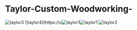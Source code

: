 # Taylor-Custom-Woodworking-
![taylor3](https://user-images.githubusercontent.com/108363647/208998488-566099c7-e248-4643-bdd8-86a957fd6af7.png)
![taylor4](https://u![taylor1](https://user-images.githubusercontent.com/108363647/208998652-eaff4a04-ea1b-4751-977c-51388436da06.png)![taylor1](https://user-images.githubusercontent.com/108363647/208998708-64a55ac1-793c-4b85-84e8-9558a023abfe.png)
![taylor2](https://user-images.githubusercontent.com/108363647/208998710-c3d2fda4-fab7-4665-90e4-38693c85dc73.png)
